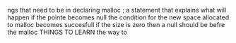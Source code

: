ngs that need to be in declaring malloc ;
a statement that explains what will happen if the pointe becomes null
the condition for the new space allocated to malloc becomes succesfull
if the size is zero then a null should be befre the malloc
THINGS TO LEARN
the way to 
